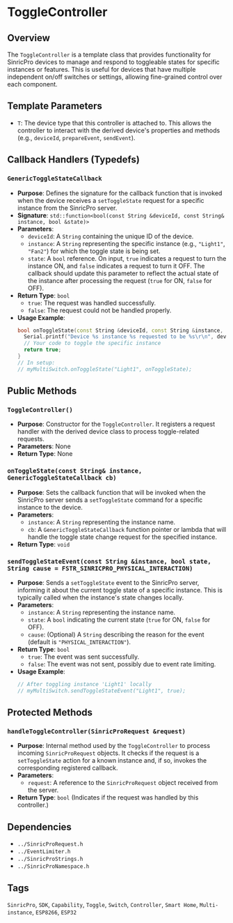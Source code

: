 # ToggleController

## Overview
The `ToggleController` is a template class that provides functionality for SinricPro devices to manage and respond to toggleable states for specific instances or features. This is useful for devices that have multiple independent on/off switches or settings, allowing fine-grained control over each component.

## Template Parameters
*   `T`: The device type that this controller is attached to. This allows the controller to interact with the derived device's properties and methods (e.g., `deviceId`, `prepareEvent`, `sendEvent`).

## Callback Handlers (Typedefs)

### `GenericToggleStateCallback`
*   **Purpose**: Defines the signature for the callback function that is invoked when the device receives a `setToggleState` request for a specific instance from the SinricPro server.
*   **Signature**: `std::function<bool(const String &deviceId, const String& instance, bool &state)>`
*   **Parameters**:
    *   `deviceId`: A `String` containing the unique ID of the device.
    *   `instance`: A `String` representing the specific instance (e.g., `"Light1"`, `"Fan2"`) for which the toggle state is being set.
    *   `state`: A `bool` reference. On input, `true` indicates a request to turn the instance ON, and `false` indicates a request to turn it OFF. The callback should update this parameter to reflect the actual state of the instance after processing the request (`true` for ON, `false` for OFF).
*   **Return Type**: `bool`
    *   `true`: The request was handled successfully.
    *   `false`: The request could not be handled properly.
*   **Usage Example**:
    ```cpp
    bool onToggleState(const String &deviceId, const String &instance, bool &state) {
      Serial.printf("Device %s instance %s requested to be %s\r\n", deviceId.c_str(), instance.c_str(), state ? "ON" : "OFF");
      // Your code to toggle the specific instance
      return true;
    }
    // In setup:
    // myMultiSwitch.onToggleState("Light1", onToggleState);
    ```

## Public Methods

### `ToggleController()`
*   **Purpose**: Constructor for the `ToggleController`. It registers a request handler with the derived device class to process toggle-related requests.
*   **Parameters**: None
*   **Return Type**: None

### `onToggleState(const String& instance, GenericToggleStateCallback cb)`
*   **Purpose**: Sets the callback function that will be invoked when the SinricPro server sends a `setToggleState` command for a specific instance to the device.
*   **Parameters**:
    *   `instance`: A `String` representing the instance name.
    *   `cb`: A `GenericToggleStateCallback` function pointer or lambda that will handle the toggle state change request for the specified instance.
*   **Return Type**: `void`

### `sendToggleStateEvent(const String &instance, bool state, String cause = FSTR_SINRICPRO_PHYSICAL_INTERACTION)`
*   **Purpose**: Sends a `setToggleState` event to the SinricPro server, informing it about the current toggle state of a specific instance. This is typically called when the instance's state changes locally.
*   **Parameters**:
    *   `instance`: A `String` representing the instance name.
    *   `state`: A `bool` indicating the current state (`true` for ON, `false` for OFF).
    *   `cause`: (Optional) A `String` describing the reason for the event (default is `"PHYSICAL_INTERACTION"`).
*   **Return Type**: `bool`
    *   `true`: The event was sent successfully.
    *   `false`: The event was not sent, possibly due to event rate limiting.
*   **Usage Example**:
    ```cpp
    // After toggling instance 'Light1' locally
    // myMultiSwitch.sendToggleStateEvent("Light1", true);
    ```

## Protected Methods

### `handleToggleController(SinricProRequest &request)`
*   **Purpose**: Internal method used by the `ToggleController` to process incoming `SinricProRequest` objects. It checks if the request is a `setToggleState` action for a known instance and, if so, invokes the corresponding registered callback.
*   **Parameters**:
    *   `request`: A reference to the `SinricProRequest` object received from the server.
*   **Return Type**: `bool` (Indicates if the request was handled by this controller.)

## Dependencies
*   `../SinricProRequest.h`
*   `../EventLimiter.h`
*   `../SinricProStrings.h`
*   `../SinricProNamespace.h`

## Tags
`SinricPro`, `SDK`, `Capability`, `Toggle`, `Switch`, `Controller`, `Smart Home`, `Multi-instance`, `ESP8266`, `ESP32`
